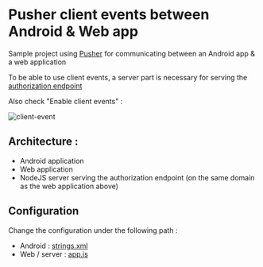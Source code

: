 # Pusher client events between Android & Web app

Sample project using [Pusher](https://pusher.com/) for communicating between an Android app & a web application

To be able to use client events, a server part is necessary for serving the [authorization endpoint](https://pusher.com/docs/channels/using_channels/events#triggering-client-events)

Also check "Enable client events" :

![client-event](https://user-images.githubusercontent.com/5183022/59983827-1eb9e880-9624-11e9-9aee-7f3bc8bbce7d.png)

## Architecture : 

* Android application
* Web application
* NodeJS server serving the authorization endpoint (on the same domain as the web application above)

## Configuration

Change the configuration under the following path :

* Android : [strings.xml](https://github.com/bertrandmartel/pusher-client-events/blob/master/android/app/src/main/res/values/strings.xml)
* Web / server : [app.js](https://github.com/bertrandmartel/pusher-client-events/blob/master/web/app.js) 